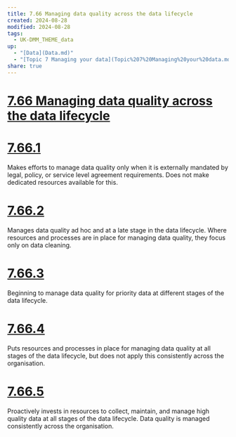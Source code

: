 ```yaml
---
title: 7.66 Managing data quality across the data lifecycle
created: 2024-08-28
modified: 2024-08-28
tags:
  - UK-DMM_THEME_data
up:
  - "[Data](Data.md)"
  - "[Topic 7 Managing your data](Topic%207%20Managing%20your%20data.md)"
share: true
---
```

# [7.66 Managing data quality across the data lifecycle](7.66%20Managing%20data%20quality%20across%20the%20data%20lifecycle.md)
# [7.66.1](7.66.1.md)

Makes efforts to manage data quality only when it is externally mandated by legal, policy, or service level agreement requirements. Does not make dedicated resources available for this.

# [7.66.2](7.66.2.md)

Manages data quality ad hoc and at a late stage in the data lifecycle. Where resources and processes are in place for managing data quality, they focus only on data cleaning.

# [7.66.3](7.66.3.md)

Beginning to manage data quality for priority data at different stages of the data lifecycle.

# [7.66.4](7.66.4.md)

Puts resources and processes in place for managing data quality at all stages of the data lifecycle, but does not apply this consistently across the organisation.

# [7.66.5](7.66.5.md)

Proactively invests in resources to collect, maintain, and manage high quality data at all stages of the data lifecycle. Data quality is managed consistently across the organisation.
